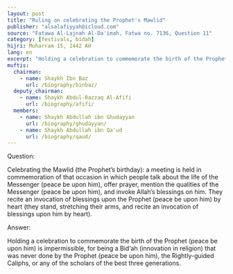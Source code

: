 ```yaml
---
layout: post
title: "Ruling on celebrating the Prophet's Mawlid"
publisher: "alsalafiyyah@icloud.com"
source: "Fatawa Al-Lajnah Al-Da'imah, Fatwa no. 7136, Question 11"
category: [festivals, bidah]
hijri: Muharram 15, 1442 AH
lang: en
excerpt: "Holding a celebration to commemorate the birth of the Prophet (peace be upon him) is impermissible, and that was never done by the Prophet (peace be upon him)"
muftis:
  chairman: 
    - name: Shaykh Ibn Baz
      url: /biography/binbaz/
  deputy_chairman:
    - name: Shaykh Abdul-Razzaq Al-Afifi
      url: /biography/afifi/
  members: 
    - name: Shaykh Abdullah ibn Ghudayyan
      url: /biography/ghudayyan/
    - name: Shaykh Abdullah ibn Qa'ud
      url: /biography/qaud/
---
```


Question:

Celebrating the Mawlid (the Prophet’s birthday): a meeting is held in commemoration of that occasion in which people talk about the life of the Messenger (peace be upon him), offer prayer, mention the qualities of the Messenger (peace be upon him), and invoke Allah’s blessings on him. They recite an invocation of blessings upon the Prophet (peace be upon him) by heart (they stand, stretching their arms, and recite an invocation of blessings upon him by heart). 
 
Answer:

Holding a celebration to commemorate the birth of the Prophet (peace be upon him) is impermissible, for being a Bid‘ah (innovation in religion) that was never done by the Prophet (peace be upon him), the Rightly-guided Caliphs, or any of the scholars of the best three generations.

